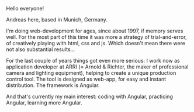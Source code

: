Hello everyone!

Andreas here, based in Munich, Germany.

I'm doing web-development for ages, since about 1997, if memory serves well.
For the most part of this time it was more a strategy of trial-and-error, of creatively playing with html, css and js. Which doesn't mean there were not also substantial results...

For the last couple of years things got even more serious: I work now as application developer at ARRI (= Arnold & Richter, the maker of professional camera and lighting equipment), helping to create a unique production control tool.
The tool is designed as web-app, for easy and instant distribution. The framework is Angular.

And that's currently my main interest: coding with Angular, practicing Angular, learning more Angular.


<!---
andreas-26west-net/andreas-26west-net is a ✨ special ✨ repository because its `README.md` (this file) appears on your GitHub profile.
You can click the Preview link to take a look at your changes.
--->
